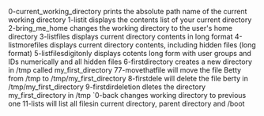 0-current_working_directory prints the absolute path name of the current working directory
1-listit displays the contents list of your current directory
2-bring_me_home changes the working directory to the user's home directory
3-listfiles displays current directory contents in long format
4-listmorefiles displays current directory contents, including hidden files (long format)
5-listfilesdigitonly displays cotents long form with user groups and IDs numerically and all hidden files
6-firstdirectory creates a new directory in /tmp called my_first_directory
77-movethatfile will move the file Betty from /tmp to /tmp/my_first_directory
8-firstdele will delete the file berty in /tmp/my_first_directory
9-firstdirdeletion dletes the directory my_first_directory in /tmp
`0-back changes working directory to previous one
11-lists will list all filesin current directory, parent directory and /boot


